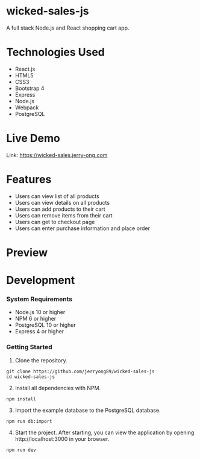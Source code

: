 # wicked-sales-js
A full stack Node.js and React shopping cart app.

# Technologies Used
<ul>
  <li>React.js</li>
  <li>HTML5</li>
  <li>CSS3</li>
  <li>Bootstrap 4</li>
  <li>Express</li>
  <li>Node.js</li>
  <li>Webpack</li>
  <li>PostgreSQL</li>
</ul>

# Live Demo
Link: https://wicked-sales.jerry-ong.com

# Features
<ul>
  <li>Users can view list of all products</li>
  <li>Users can view details on all products</li>
  <li>Users can add products to their cart</li>
  <li>Users can remove items from their cart</li>
  <li>Users can get to checkout page</li>
  <li>Users can enter purchase information and place order</li>
</ul>

# Preview


# Development
### System Requirements
- Node.js 10 or higher
- NPM 6 or higher
- PostgreSQL 10 or higher
- Express 4 or higher

### Getting Started
1. Clone the repository.

  ```shell
  git clone https://github.com/jerryong89/wicked-sales-js
  cd wicked-sales-js
  ```

2. Install all dependencies with NPM.

  ```shell
  npm install
  ```

3. Import the example database to the PostgreSQL database.

  ```shell
  npm run db:import
  ```

4. Start the project. After starting, you can view the application by opening http://localhost:3000 in your browser.
  ```shell
  npm run dev
  ```
